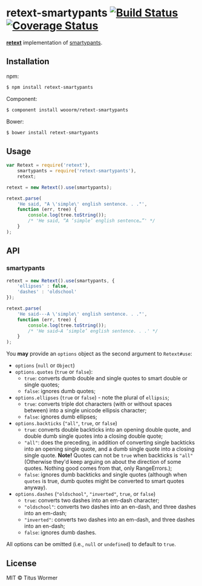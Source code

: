 # retext-smartypants [![Build Status](https://travis-ci.org/wooorm/retext-smartypants.svg?branch=master)](https://travis-ci.org/wooorm/retext-smartypants) [![Coverage Status](https://img.shields.io/coveralls/wooorm/retext-smartypants.svg)](https://coveralls.io/r/wooorm/retext-smartypants?branch=master)

**[retext](https://github.com/wooorm/retext "Retext")** implementation of [smartypants](http://daringfireball.net/projects/smartypants/ "SmartyPants").

## Installation

npm:
```sh
$ npm install retext-smartypants
```

Component:
```sh
$ component install wooorm/retext-smartypants
```

Bower:
```sh
$ bower install retext-smartypants
```

## Usage

```js
var Retext = require('retext'),
    smartypants = require('retext-smartypants'),
    retext;

retext = new Retext().use(smartypants);

retext.parse(
    'He said, "A \'simple\' english sentence. . ."',
    function (err, tree) {
        console.log(tree.toString());
        /* 'He said, “A ‘simple’ english sentence…”' */
    }
);
```

## API

### smartypants

```js
retext = new Retext().use(smartypants, {
    'ellipses' : false,
    'dashes' : 'oldschool'
});

retext.parse(
    'He said---A \'simple\' english sentence. . ."',
    function (err, tree) {
        console.log(tree.toString());
        /* 'He said—A ‘simple’ english sentence. . .' */
    }
);
```

You **may** provide an `options` object as the second argument to `Retext#use`:

- `options` (`null` or `Object`)
- `options.quotes` (`true` or `false`):
  - `true`: converts dumb double and single quotes to smart double or single quotes;
  - `false`: ignores dumb quotes;
- `options.ellipses` (`true` or `false`) - note the plural of `ellipsis`;
  - `true`: converts triple dot characters (with or without spaces between) into a single unicode ellipsis character;
  - `false`: ignores dumb ellipses;
- `options.backticks` (`"all"`, `true`, or `false`)
  - `true`: converts double backticks into an opening double quote, and double dumb single quotes into a closing double quote;
  - `"all"`: does the preceding, in addition of converting single backticks into an opening single quote, and a dumb single quote into a closing single quote. **Note!** Quotes can not be `true` when backticks is `"all"` (Otherwise they'd keep arguing on about the direction of some quotes. Nothing good comes from that, only RangeErrors.);
  - `false`: ignores dumb backticks and single quotes (although when `quotes` is true, dumb quotes might be converted to smart quotes anyway).
- `options.dashes` (`"oldschool"`, `"inverted"`, `true`, or `false`)
  - `true`: converts two dashes into an em-dash character;
  - `"oldschool"`: converts two dashes into an en-dash, and three dashes into an em-dash;
  - `"inverted"`: converts two dashes into an em-dash, and three dashes into an en-dash;
  - `false`: ignores dumb dashes.

All options can be omitted (i.e., `null` or `undefined`) to default to `true`.

## License

MIT © Titus Wormer

